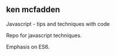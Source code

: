 ## ken mcfadden

Javascript - tips and techniques with code

Repo for javascript techniques.

Emphasis on ES6.